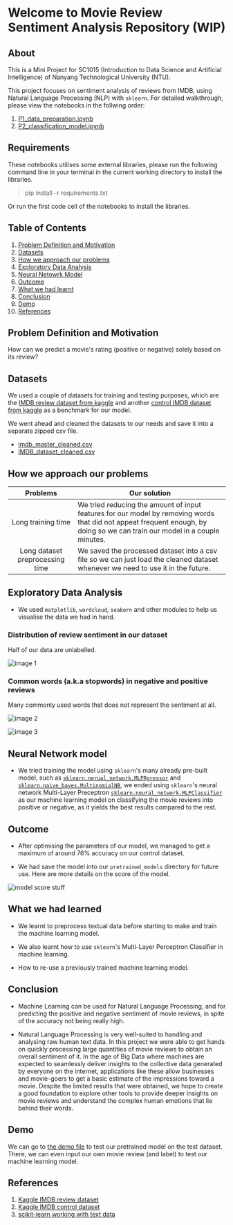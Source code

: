 # Welcome to Movie Review Sentiment Analysis Repository (WIP)

## About

This is a Mini Project for SC1015 (Introduction to Data Science and Artificial Intelligence) of Nanyang Technological University (NTU).

This project focuses on sentiment analysis of reviews from IMDB, using Natural Language Processing (NLP) with `sklearn`. For detailed walkthrough, please view the notebooks in the follwing order:

1. [P1_data_preparation.ipynb](./P1_data_preparation.ipynb)
2. [P2_classification_model.ipynb](./P2_classification_model.ipynb)

## Requirements

These notebooks utilises some external libraries, please run the following command line in your terminal in the current working directory to install the libraries.

> pip install -r requirements.txt

Or run the first code cell of the notebooks to install the libraries.

## Table of Contents

1. [Problem Definition and Motivation](#problem-definition-and-motivation)
2. [Datasets](#datasets)
3. [How we approach our problems](#how-we-approach-our-problems)
4. [Exploratory Data Analysis](#exploratory-data-analysis)
5. [Neural Netowrk Model](#neural-network-model)
6. [Outcome](#outcome)
7. [What we had learnt](#what-we-had-learnt)
8. [Conclusion](#conclusion)
9. [Demo](#demo)
10. [References](#references)

## Problem Definition and Motivation

How can we predict a movie's rating (positive or negative) solely based on its review?

## Datasets

We used a couple of datasets for training and testing purposes, which are the [IMDB review dataset from kaggle](https://www.kaggle.com/datasets/utathya/imdb-review-dataset) and another [control IMDB dataset from kaggle](https://www.kaggle.com/datasets/lakshmi25npathi/imdb-dataset-of-50k-movie-reviews) as a benchmark for our model.

We went ahead and cleaned the datasets to our needs and save it into a separate zipped csv file.

- [imdb_master_cleaned.csv](./datasets/imdb_master_cleaned.zip)
- [IMDB_dataset_cleaned.csv](./datasets/IMDB_dataset_cleaned.zip)

## How we approach our problems

| Problems | Our solution |
| :------: | ------------ |
| Long training time | We tried reducing the amount of input features for our model by removing words that did not appeat frequent enough, by doing so we can train our model in a couple minutes. |
| Long dataset preprocessing time | We saved the processed dataset into a csv file so we can just load the cleaned dataset whenever we need to use it in the future. |

## Exploratory Data Analysis

- We used `matplotlib`, `wordcloud`, `seaborn` and other modules to help us visualise the data we had in hand.

### Distribution of review sentiment in our dataset

Half of our data are unlabelled.

![image 1](./images/Chart.png)

### Common words (a.k.a stopwords) in negative and positive reviews

Many commonly used words that does not represent the sentiment at all.

![image 2](./images/wordcloud1.png)

![image 3](./images/wordcloud2.png)

## Neural Network model

- We tried training the model using `sklearn`'s many already pre-built model, such as [`sklearn.nerual_network.MLPRgressor`](https://scikit-learn.org/stable/modules/generated/sklearn.neural_network.MLPRegressor.html) and [`sklearn.naive_bayes.MultinomialNB`](https://scikit-learn.org/stable/modules/generated/sklearn.naive_bayes.MultinomialNB.html), we ended using `sklearn`'s neural network Multi-Layer Preceptron [`sklearn.neural_network.MLPClassifier`](https://scikit-learn.org/stable/modules/generated/sklearn.neural_network.MLPClassifier.html) as our machine learning model on classifying the movie reviews into positive or negative, as it yields the best results compared to the rest.

<!-- ![another_image_here](./images/temp.jpg) -->

## Outcome

- After optimising the parameters of our model, we managed to get a maximum of around 76% accuracy on our control dataset.

- We had save the model into our `pretrained_models` directory for future use. Here are more details on the score of the model.

![model score stuff](./images/outcome.png)

## What we had learned

- We learnt to preprocess textual data before starting to make and train the machine learning model.

- We also learnt how to use `sklearn`'s Multi-Layer Perceptron Classifier in machine learning.

- How to re-use a previously trained machine learning model.

## Conclusion

- Machine Learning can be used for Natural Language Processing, and for predicting the positive and negative sentiment of movie reviews, in spite of the accuracy not being really high.

- Natural Language Processing is very well-suited to handling and analysing raw human text data. In this project we were able to get hands on quickly processing large quantities of movie reviews to obtain an overall sentiment of it. In the age of Big Data where machines are expected to seamlessly deliver insights to the collective data generated by everyone on the internet, applications like these allow businesses and movie-goers to get a basic estimate of the impressions toward a movie. Despite the limited results that were obtained, we hope to create a good foundation to explore other tools to provide deeper insights on movie reviews and understand the complex human emotions that lie behind their words.

## Demo

We can go to [the demo file](./demo.ipynb) to test our pretrained model on the test dataset. There, we can even input our own movie review (and label) to test our machine learning model.

## References

1. [Kaggle IMDB review dataset](https://www.kaggle.com/datasets/utathya/imdb-review-dataset)
2. [Kaggle IMDB control dataset](https://www.kaggle.com/datasets/lakshmi25npathi/imdb-dataset-of-50k-movie-reviews)
3. [scikit-learn working with text data](https://scikit-learn.org/stable/tutorial/text_analytics/working_with_text_data.html)
